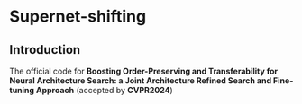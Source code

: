 # Supernet-shifting

## Introduction
The official code for **Boosting Order-Preserving and Transferability for Neural Architecture Search: a Joint Architecture Refined Search and Fine-tuning Approach** (accepted by **CVPR2024**)
